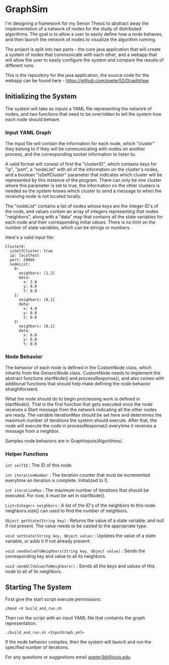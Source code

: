 # GraphSim

I'm designing a framework for my Senior Thesis to abstract away the implementation of a network of nodes for the study of distributed algorithms. The goal is to allow a user to easily define how a node behaves, and then launch the network of nodes to visualize the algorithm running.

The project is split into two parts -  the core java application that will create a system of nodes that communicate with each other, and a webapp that will allow the user to easily configure the system and compare the results of different runs.

This is the repository for the java application, the source code for the webapp can be found here - https://github.com/speter52/GraphView

## Initializing the System

The system will take as inputs a YAML file representing the network of nodes, and two functions that need to be overridden to tell the system how each node should behave.

### Input YAML Graph

The input file will contain the information for each node, which "cluster" they belong to if they will be communicating with nodes on another process, and the corresponding socket information to listen to.

A valid format will consist of first the "clusterID", which contains keys for "ip", "port", a "nodeList" with all of the information on the cluster's nodes, and a boolean "isSelfCluster" parameter that indicates which cluster will be represented by this instance of the program. There can only be one cluster where this parameter is set to true, the information on the other clusters is needed so the system knows which cluster to send a message to when the receiving node is not located locally.

The "nodeList" contains a list of nodes whose keys are the integer ID's of the node, and values contain an array of integers representing that nodes "neighbors", along with a "data" map that contains all the state variables for each node and their corresponding initial values. There is no limit on the number of state variables, which can be strings or numbers.

Here's a valid input file:

```
Cluster0:
  isSelfCluster: true
  ip: localhost
  port: 20005
  nodeList:
    0:
      neighbors: [1,2]
      data:
        x: 2.0
        y: 0.0
        t: 0.0
    1:
      neighbors: [0,2]
      data:
        x: 4.0
        y: 0.0
        t: 0.0
    2:
      neighbors: [0,1]
      data:
        x: 6.0
        y: 0.0
        t: 0.0
```

### Node Behavior

The behavior of each node is defined in the CustomNode class, which inherits from the GenericNode class. CustomNode needs to implement the abstract functions startNode() and processResponse(), and also comes with additional functions that should help make defining the node behavior straightforward.

What the node should do to begin procressing work is defined in startNode(). That is the first function that gets executed once the node receives a Start message from the network indicating all the other nodes are ready. The variable iterationMax should be set here and determines the maximum number of iterations the system should execute. After that, the node will execute the code in processResponse() everytime it receives a message from a neighbor.

Samples node behaviors are in GraphInputs/Algorithms/.

### Helper Functions

`int selfID` : The ID of this node.

`int iterationNumber` : The iteration counter that must be incremented everytime an iteration is complete. Initialized to 0.

`int iterationMax` : The maximum number of iterations that should be executed. For now, it must be set in startNode().

`List<Integer> neighbors` : A list of the ID's of the neighbors to this node. neighbors.size() can used to find the number of neighbors.

`Object getState(String key)` : Returns the value of a state variable, and null if not present. The value needs to be casted to the appropriate type.

`void setState(String key, Object value)` : Updates the value of a state variable, or adds it if not already present.

`void sendValueToNeighbors(String key, Object value)` : Sends the corresponding key and value to all its neighbors.

`void sendAllValuesToNeighbors()` : Sends all the keys and values of this node to all of its neighbors.


## Starting The System

First give the start script execute permissions:
  
    chmod +X build_and_run.sh
    
Then run the script with an input YAML file that containts the graph representation.

    ./build_and_run.sh <InputGraph.yml>

If the node behavior compiles, then the system will launch and run the specified number of iterations.




For any questions or suggestions email speter3@illinois.edu
